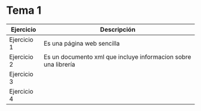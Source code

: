 # Tema 1
  Ejercicio   | Descripción
------------- | --------------------------------------------------------------
 Ejercicio 1  | Es una página web sencilla
 Ejercicio 2  | Es un documento xml que incluye informacion sobre una librería
 Ejercicio 3  |
 Ejercicio 4  |

